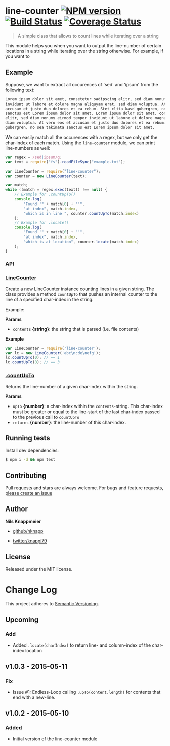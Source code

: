 # line-counter [![NPM version](https://badge.fury.io/js/line-counter.svg)](http://badge.fury.io/js/line-counter)  [![Build Status](https://travis-ci.org/nknapp/line-counter.svg)](https://travis-ci.org/nknapp/line-counter)  [![Coverage Status](https://img.shields.io/coveralls/nknapp/line-counter.svg)](https://coveralls.io/r/nknapp/line-counter)

> A simple class that allows to count lines while iterating over a string

This module helps you when you want to output the line-number of certain locations in a string while iterating over the string otherwise.
For example, if you want to

## Example

Suppose, we want to extract all occurences of 'sed' and 'ipsum' from the following text:

```txt
Lorem ipsum dolor sit amet, consetetur sadipscing elitr, sed diam nonumy eirmod tempor
invidunt ut labore et dolore magna aliquyam erat, sed diam voluptua. At vero eos et
accusam et justo duo dolores et ea rebum. Stet clita kasd gubergren, no sea takimata
sanctus est Lorem ipsum dolor sit amet. Lorem ipsum dolor sit amet, consetetur sadipscing
elitr, sed diam nonumy eirmod tempor invidunt ut labore et dolore magna aliquyam erat, sed
diam voluptua. At vero eos et accusam et justo duo dolores et ea rebum. Stet clita kasd
gubergren, no sea takimata sanctus est Lorem ipsum dolor sit amet.
```

We can easily match all the occurences with a regex, but we only get the char-index of each match.
Using the `line-counter` module, we can print line-numbers as well:

```js
var regex = /sed|ipsum/g;
var text = require("fs").readFileSync("example.txt");

var LineCounter = require("line-counter");
var counter = new LineCounter(text);

var match;
while ((match = regex.exec(text)) !== null) {
    // Example for .countUpTo()
    console.log(
        "Found '" + match[0] + "'",
        "at index", match.index,
        "which is in line ", counter.countUpTo(match.index)
    );
    // Example for .locate()
    console.log(
        "Found '" + match[0] + "'",
        "at index", match.index,
        "which is at location", counter.locate(match.index)
    );
}
```

### API

### [LineCounter](index.js#L44)

Create a new LineCounter instance counting lines in a given string. The class provides a method `countUpTo` that pushes an internal counter to the line of a specified char-index in the string.

Example:

**Params**

* `contents` **{string}**: the string that is parsed (i.e. file contents)

**Example**

```js
var LineCounter = require('line-counter');
var lc = new LineCounter('abc\ncde\nefg');
lc.countUpTo(0); // == 1
lc.countUpTo(8); // == 3
```

### [.countUpTo](index.js#L70)

Returns the line-number of a given char-index within the string.

**Params**

* `upTo` **{number}**: a char-index within the `contents`-string. This char-index must be greater or equal to the line-start of the last char-index passed to the previous call to `countUpTo`
* `returns` **{number}**: the line-number of this char-index.

## Running tests

Install dev dependencies:

```sh
$ npm i -d && npm test
```

## Contributing

Pull requests and stars are always welcome. For bugs and feature requests, [please create an issue](https://github.com/nknapp/line-counter/issues/new)

## Author

**Nils Knappmeier**

+ [github/nknapp](https://github.com/nknapp)
* [twitter/knappi79](http://twitter.com/knappi79)

## License

Released under the MIT license.

# Change Log

This project adheres to [Semantic Versioning](http://semver.org/).

## Upcoming

### Add

* Added `.locate(charIndex)` to return line- and column-index of the char-index location

## v1.0.3 - 2015-05-11

### Fix
* Issue #1: Endless-Loop calling `.upTo(content.length)` for contents that end with a new-line.

## v1.0.2 - 2015-05-10

### Added
* Initial version of the line-counter module